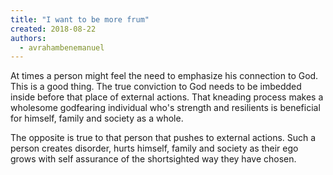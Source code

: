 ```yaml
---
title: "I want to be more frum"
created: 2018-08-22
authors: 
  - avrahambenemanuel
---
```


At times a person might feel the need to emphasize his connection to God. This is a good thing. The true conviction to God needs to be imbedded inside before that place of external actions. That kneading process makes a wholesome godfearing individual who's strength and resilients is beneficial for himself, family and society as a whole.

The opposite is true to that person that pushes to external actions. Such a person creates disorder, hurts himself, family and society as their ego grows with self assurance of the shortsighted way they have chosen.
